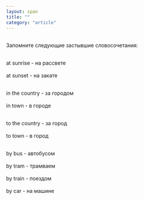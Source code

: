 ```yaml
---
layout: span
title: ""
category: "article"
---
```

<span class="rules"><br>Запомните следующие застывшие словосочетания:<br><br>

at   sunrise - на рассвете<br><br>
 at  sunset - на закате<br><br>

in the country - за городом <br><br>
in   town - в городе<br><br>

to the country - за город<br><br>
 to   town - в город<br><br>

by   bus - автобусом<br><br>
    by   tram  - трамваем<br><br>
	by  train - поездом<br><br>
	by   car - на машине<br></span>